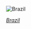
![Brazil](https://www.gstatic.com/prettyearth/assets/full/1792.jpg)

*[Brazil](https://www.google.com/maps/@-22.967565,-43.176947,19z/data=!3m1!1e3)*

